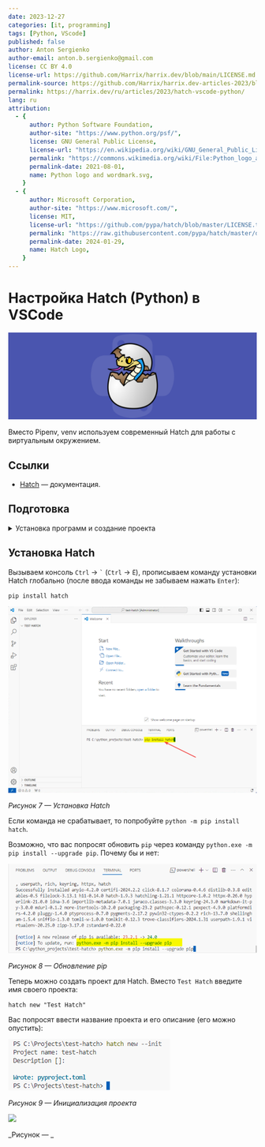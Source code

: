 ```yaml
---
date: 2023-12-27
categories: [it, programming]
tags: [Python, VScode]
published: false
author: Anton Sergienko
author-email: anton.b.sergienko@gmail.com
license: CC BY 4.0
license-url: https://github.com/Harrix/harrix.dev/blob/main/LICENSE.md
permalink-source: https://github.com/Harrix/harrix.dev-articles-2023/blob/main/hatch-vscode-python/hatch-vscode-python.md
permalink: https://harrix.dev/ru/articles/2023/hatch-vscode-python/
lang: ru
attribution:
  - {
      author: Python Software Foundation,
      author-site: "https://www.python.org/psf/",
      license: GNU General Public License,
      license-url: "https://en.wikipedia.org/wiki/GNU_General_Public_License",
      permalink: "https://commons.wikimedia.org/wiki/File:Python_logo_and_wordmark.svg",
      permalink-date: 2021-08-01,
      name: Python logo and wordmark.svg,
    }
  - {
      author: Microsoft Corporation,
      author-site: "https://www.microsoft.com/",
      license: MIT,
      license-url: "https://github.com/pypa/hatch/blob/master/LICENSE.txt",
      permalink: "https://raw.githubusercontent.com/pypa/hatch/master/docs/assets/images/logo.svg",
      permalink-date: 2024-01-29,
      name: Hatch Logo,
    }
---
```


# Настройка Hatch (Python) в VSCode

![Featured image](featured-image.svg)

Вместо Pipenv, venv используем современный Hatch для работы с виртуальным окружением.

## Ссылки

- [Hatch](https://hatch.pypa.io/latest/) — документация.

## Подготовка

<details>
<summary>Установка программ и создание проекта</summary>

Разумеется, нужен Python. Если его нет, то смотрите статью [Установка Python](https://github.com/Harrix/harrix.dev-articles-2021/blob/main/install-python/install-python.md) | [🡥](https://harrix.dev/ru/articles/2021/install-python/).

Нужен VSCode. Если его нет, то смотрите статью [Установка Visual Studio Code (простая)](https://github.com/Harrix/harrix.dev-articles-2021/blob/main/install-vscode-simple/install-vscode-simple.md) | [🡥](https://harrix.dev/ru/articles/2021/install-vscode-simple/).

Нужно расширение Python в VScode:

![Установка расширения Python](img/python-extention.png)

_Рисунок 1 — Установка расширения Python_

Не забудьте перейти в раздел файлов:

![Раздел Explorer](img/explorer.png)

_Рисунок 2 — Раздел Explorer_

Создайте на компьютере папку, где будет располагаться проект, например, `C:\python-projects\test-hatch`. Через `File` → `Open Folder...` откройте эту папку:

![Открытие папки](img/open-folder_01.png)

_Рисунок 3 — Открытие папки_

Вас спросят о том, доверяете ли вы авторам этой папки. Но ведь эту папку вы только что создали? Так что доверяем:

![Подтверждение доступа к папке](img/open-folder_02.png)

_Рисунок 4 — Подтверждение доступа к папке_

</details>

## Установка Hatch

Вызываем консоль `Ctrl` → `` ` `` (`Ctrl` → `Ё`), прописываем команду установки Hatch глобально (после ввода команды не забываем нажать `Enter`):

```console
pip install hatch
```

![Установка Hatch](img/install.png)

_Рисунок 7 — Установка Hatch_

Если команда не срабатывает, то попробуйте `python -m pip install hatch`.

Возможно, что вас попросят обновить `pip` через команду `python.exe -m pip install --upgrade pip`. Почему бы и нет:

![Обновление pip](img/update-pip.png)

_Рисунок 8 — Обновление pip_

Теперь можно создать проект для Hatch. Вместо `Test Hatch` введите имя своего проекта:

```console
hatch new "Test Hatch"
```

Вас попросят ввести название проекта и его описание (его можно опустить):

![Инициализация проекта](img/init.png)

_Рисунок 9 — Инициализация проекта_

![](img/.png)

_Рисунок — _
